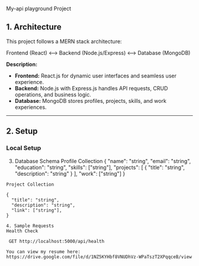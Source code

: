My-api playground Project

## 1. Architecture

This project follows a MERN stack architecture:

Frontend (React) <--> Backend (Node.js/Express) <--> Database (MongoDB)

**Description:**

- **Frontend:** React.js for dynamic user interfaces and seamless user experience.
- **Backend:** Node.js with Express.js handles API requests, CRUD operations, and business logic.
- **Database:** MongoDB stores profiles, projects, skills, and work experiences.

---

## 2. Setup

### Local Setup

3. Database Schema
Profile Collection
{
  "name": "string",
  "email": "string",
  "education": "string",
  "skills": ["string"],
  "projects": [
    {
      "title": "string",
      "description": "string"
    }
  ],
  "work": ["string"]
}
```
Project Collection

{
  "title": "string",
  "description": "string",
  "link": ["string"],
}

4. Sample Requests
Health Check

 GET http://localhost:5000/api/health

You can view my resume here: https://drive.google.com/file/d/1NZ5KYHbf8VNUDhVz-WPaTszT2XPqqceB/view
